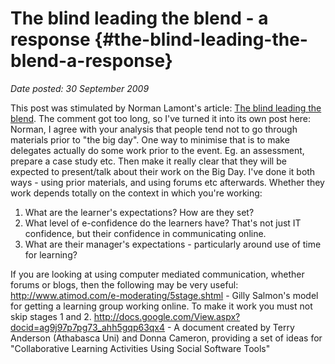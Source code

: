 # The blind leading the blend - a response {#the-blind-leading-the-blend-a-response}

_Date posted: 30 September 2009_

This post was stimulated by Norman Lamont's article: [The blind leading the blend](http://normanlamont.typepad.com/eellearning/2009/09/the-blind-leading-the-blend.html). The comment got too long, so I've turned it into its own post here: Norman, I agree with your analysis that people tend not to go through materials prior to "the big day". One way to minimise that is to make delegates actually do some work prior to the event. Eg. an assessment, prepare a case study etc. Then make it really clear that they will be expected to present/talk about their work on the Big Day. I've done it both ways - using prior materials, and using forums etc afterwards. Whether they work depends totally on the context in which you're working:

1.  What are the learner's expectations? How are they set?
2.  What level of e-confidence do the learners have? That's not just IT confidence, but their confidence in communicating online.
3.  What are their manager's expectations - particularly around use of time for learning?

If you are looking at using computer mediated communication, whether forums or blogs, then the following may be very useful: http://www.atimod.com/e-moderating/5stage.shtml - Gilly Salmon's model for getting a learning group working online. To make it work you must not skip stages 1 and 2. http://docs.google.com/View.aspx?docid=ag9j97p7pg73_ahh5gqp63qx4 - A document created by Terry Anderson (Athabasca Uni) and Donna Cameron, providing a set of ideas for "Collaborative Learning Activities Using Social Software Tools"